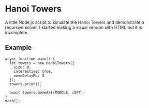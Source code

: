 # Hanoi Towers

A little Node.js script to simulate the Hanoi Towers and demonstrate a recursive solver. I started making a visual version with HTML but it is incomplete.

## Example

```
async function main() {
  let towers = new HanoiTowers({
    size: 9,
    interactive: true,
    moveDelayMs: 3
  });
  towers.print();

  await towers.moveAll(MIDDLE, LEFT);
}
main();
```

